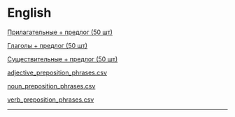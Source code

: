 # English

[Прилагательные + предлог (50 шт)](Прилагательные%20+%20предлог%20(50%20шт)%201fb6624924a2800583def9ff0d3e47db.md)

[Глаголы + предлог (50 шт)](Глаголы%20+%20предлог%20(50%20шт)%201fb6624924a2806fbe0bd0d1e72d7bcc.md)

[Существительные + предлог (50 шт)](Существительные%20+%20предлог%20(50%20шт)%201fb6624924a280218baef5ef1b4aed8c.md)

[adjective_preposition_phrases.csv](adjective_preposition_phrases.csv)

[noun_preposition_phrases.csv](noun_preposition_phrases.csv)

[verb_preposition_phrases.csv](verb_preposition_phrases.csv)

---